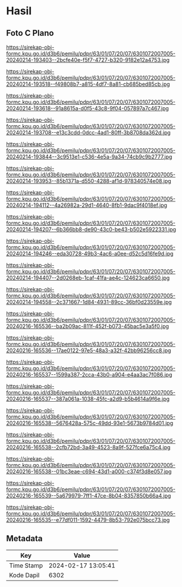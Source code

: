 # Hasil

## Foto C Plano

https://sirekap-obj-formc.kpu.go.id/d3b6/pemilu/pdpr/63/01/07/20/07/6301072007005-20240214-193403--2bcfe40e-f5f7-4727-b320-9182e12a4753.jpg

https://sirekap-obj-formc.kpu.go.id/d3b6/pemilu/pdpr/63/01/07/20/07/6301072007005-20240214-193518--f49808b7-a815-4df7-8a81-cb685bed85cb.jpg

https://sirekap-obj-formc.kpu.go.id/d3b6/pemilu/pdpr/63/01/07/20/07/6301072007005-20240214-193618--91a8615a-d0f5-43c8-9f04-057897a7c467.jpg

https://sirekap-obj-formc.kpu.go.id/d3b6/pemilu/pdpr/63/01/07/20/07/6301072007005-20240214-193708--e13c3cdd-0dcc-4ad1-80ff-3b8708da362d.jpg

https://sirekap-obj-formc.kpu.go.id/d3b6/pemilu/pdpr/63/01/07/20/07/6301072007005-20240214-193844--3c9513e1-c536-4e5a-9a34-74cb9c9b2777.jpg

https://sirekap-obj-formc.kpu.go.id/d3b6/pemilu/pdpr/63/01/07/20/07/6301072007005-20240214-193953--85b1371a-d550-4288-af1d-978340574e08.jpg

https://sirekap-obj-formc.kpu.go.id/d3b6/pemilu/pdpr/63/01/07/20/07/6301072007005-20240214-194112--4a26982a-29d1-4640-8fb1-9dac9f4018ef.jpg

https://sirekap-obj-formc.kpu.go.id/d3b6/pemilu/pdpr/63/01/07/20/07/6301072007005-20240214-194207--6b366bb8-de90-43c0-be43-b502e5922331.jpg

https://sirekap-obj-formc.kpu.go.id/d3b6/pemilu/pdpr/63/01/07/20/07/6301072007005-20240214-194246--eda30728-49b3-4ac6-a0ee-d52c5d16fe9d.jpg

https://sirekap-obj-formc.kpu.go.id/d3b6/pemilu/pdpr/63/01/07/20/07/6301072007005-20240214-194407--2d0268eb-1caf-41fa-ae4c-124623ca6650.jpg

https://sirekap-obj-formc.kpu.go.id/d3b6/pemilu/pdpr/63/01/07/20/07/6301072007005-20240214-194558--2c371667-1d84-4931-89cc-36bf0d23559e.jpg

https://sirekap-obj-formc.kpu.go.id/d3b6/pemilu/pdpr/63/01/07/20/07/6301072007005-20240216-165536--ba2b09ac-811f-452f-b073-45bac5e3a5f0.jpg

https://sirekap-obj-formc.kpu.go.id/d3b6/pemilu/pdpr/63/01/07/20/07/6301072007005-20240216-165536--17ae0122-97e5-48a3-a32f-42bb96256cc8.jpg

https://sirekap-obj-formc.kpu.go.id/d3b6/pemilu/pdpr/63/01/07/20/07/6301072007005-20240216-165537--1599a387-2cca-43b0-a904-e4aa3ac7f086.jpg

https://sirekap-obj-formc.kpu.go.id/d3b6/pemilu/pdpr/63/01/07/20/07/6301072007005-20240216-165537--387a061a-1038-45fc-a2d9-b5b4614a9f6e.jpg

https://sirekap-obj-formc.kpu.go.id/d3b6/pemilu/pdpr/63/01/07/20/07/6301072007005-20240216-165538--5676428a-575c-49dd-93e1-5673b9784d01.jpg

https://sirekap-obj-formc.kpu.go.id/d3b6/pemilu/pdpr/63/01/07/20/07/6301072007005-20240216-165538--2cfb72bd-3a49-4523-8a9f-527fce6a75c4.jpg

https://sirekap-obj-formc.kpu.go.id/d3b6/pemilu/pdpr/63/01/07/20/07/6301072007005-20240216-165538--01bc3eae-c694-43d1-a000-c374f3d8e057.jpg

https://sirekap-obj-formc.kpu.go.id/d3b6/pemilu/pdpr/63/01/07/20/07/6301072007005-20240216-165539--5a679979-7ff1-47ce-8b04-8357850b66a4.jpg

https://sirekap-obj-formc.kpu.go.id/d3b6/pemilu/pdpr/63/01/07/20/07/6301072007005-20240216-165535--e77df011-1592-4479-8b53-792e075bcc73.jpg


## Metadata

| Key        | Value               |
| ---------- | ------------------- |
| Time Stamp | 2024-02-17 13:05:41 |
| Kode Dapil | 6302                |



